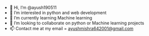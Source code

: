 - 👋 Hi, I’m @ayush190511
- 👀 I’m interested in python and web development
- 🌱 I’m currently learning Machine learning
- 💞️ I’m looking to collaborate on python or Machine learning projects
- 📫 Contact me at my email = ayushmishra642001@gmail.com

<!---
ayush190511/ayush190511 is a ✨ special ✨ repository because its `README.md` (this file) appears on your GitHub profile.
You can click the Preview link to take a look at your changes.
--->
